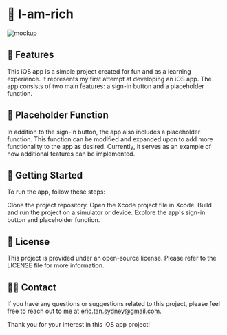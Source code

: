 # 🥸 I-am-rich

![mockup](https://github.com/erictan16/I-am-rich/assets/83531295/e3bbc4a5-e9fd-41c3-861a-2187431e652d)


## 🔮 Features
This iOS app is a simple project created for fun and as a learning experience. It represents my first attempt at developing an iOS app. The app consists of two main features: a sign-in button and a placeholder function.


## 🦀 Placeholder Function
In addition to the sign-in button, the app also includes a placeholder function. This function can be modified and expanded upon to add more functionality to the app as desired. Currently, it serves as an example of how additional features can be implemented.

## 🚀 Getting Started
To run the app, follow these steps:

Clone the project repository.
Open the Xcode project file in Xcode.
Build and run the project on a simulator or device.
Explore the app's sign-in button and placeholder function.

## 📝 License
This project is provided under an open-source license. Please refer to the LICENSE file for more information.

## 🙋‍♂️ Contact
If you have any questions or suggestions related to this project, please feel free to reach out to me at eric.tan.sydney@gmail.com.

Thank you for your interest in this iOS app project!
